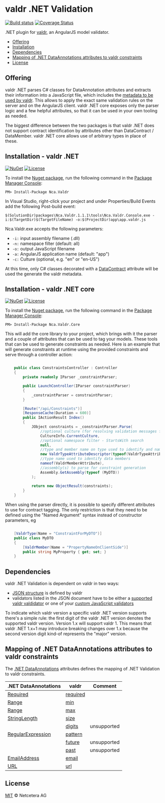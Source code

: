 # valdr .NET Validation

[![Build status](https://ci.appveyor.com/api/projects/status/v9o6s7bkq04k8hlr?svg=true)](https://ci.appveyor.com/project/ilbertz/valdr-dotnet)
[![Coverage Status](https://coveralls.io/repos/netceteragroup/valdr-dotnet/badge.svg?branch=master&service=github)](https://coveralls.io/github/netceteragroup/valdr-dotnet?branch=master)

.NET plugin for [valdr](https://github.com/netceteragroup/valdr),
an AngularJS model validator.

  - [Offering](#offering)
  - [Installation](#installation---valdr-net)
  - [Dependencies](#dependencies)
  - [Mapping of .NET DataAnnotations attributes to valdr constraints](#mapping-of-net-dataannotations-attributes-to-valdr-constraints)
  - [License](#license)

## Offering

valdr .NET parses C# classes for DataAnnotation attributes and extracts their information into a JavaScript file, which includes the [metadata to be used by valdr](https://github.com/netceteragroup/valdr#constraints-json). This allows to apply the exact same
validation rules on the server and on the AngularJS client.  valdr .NET core exposes only the parser logic and a few helpful attributes, so that it can be used in your own tooling as needed.  

The biggest difference between the two packages is that valdr .NET does not support contract identification by attributes other than DataContract / DataMember.  valdr .NET core allows use of arbitrary types in place of these.

## Installation - valdr .NET

[![NuGet](https://img.shields.io/nuget/v/Nca.Valdr.svg)](https://www.nuget.org/packages/Nca.Valdr)
[![License](https://img.shields.io/badge/license-MIT-blue.svg?style=flat)](https://github.com/netceteragroup/valdr-dotnet/blob/master/LICENSE.txt)

To install the [Nuget package](https://www.nuget.org/packages/Nca.Valdr), run the following command in the [Package Manager Console](http://docs.nuget.org/consume/package-manager-console):
```
PM> Install-Package Nca.Valdr
```

In Visual Studio, right-click your project and under Properties/Build Events add the following Post-build event:
```Batchfile
$(SolutionDir)packages\Nca.Valdr.1.1.1\tools\Nca.Valdr.Console.exe -i:$(TargetDir)$(TargetFileName) -o:$(ProjectDir)app\app.valdr.js
```

Nca.Valdr.exe accepts the following parameters:
- ```-i:``` input assembly filename (.dll)
- ```-n:``` namespace filter (default: all)
- ```-o:``` output JavaScript filename
- ```-a:``` AngularJS application name (default: "app")
- ```-c:``` Culture (optional, e.g. "en" or "en-US")

At this time, only C# classes decorated with a [DataContract](https://msdn.microsoft.com/en-us/library/system.runtime.serialization.datacontractattribute(v=vs.110).aspx) attribute will be used the generate the valdr metadata.

## Installation - valdr .NET core

[![NuGet](https://img.shields.io/nuget/v/Nca.Valdr.Core.svg)](https://www.nuget.org/packages/Nca.Valdr.Core)
[![License](https://img.shields.io/badge/license-MIT-blue.svg?style=flat)](https://github.com/netceteragroup/valdr-dotnet/blob/master/LICENSE.txt)

To install the [Nuget package](https://www.nuget.org/packages/Nca.Valdr.Core), run the following command in the [Package Manager Console](http://docs.nuget.org/consume/package-manager-console):
```
PM> Install-Package Nca.Valdr.Core
```

This will add the core library to your project, which brings with it the parser and a couple of attributes that can be used to tag your models.  These tools that can be used to generate constraints as needed.  Here is an example that will generate constraints at runtime using the provided constraints and serve through a controller action:

```csharp

    public class ConstraintsController : Controller
    {
        private readonly IParser _constraintParser;

        public LaunchController(IParser constraintParser)
        {
            _constraintParser = constraintParser;
        }

        [Route("/api/Constraints")]
        [ResponseCache(Duration = 600)]
        public IActionResult Index()
        {
            JObject constraints = _constraintParser.Parse(
				//optional culture (for resolving validation messages from resource files)				
				CultureInfo.CurrentCulture, 
				//optional namespace filter - StartsWith search
				null, 
				//type and member name on type used to identify and name constraints
                new ValdrTypeAttributeDescriptor(typeof(ValdrTypeAttribute), nameof(ValdrTypeAttribute.Name)), 
				//type name used to identify data members
				nameof(ValdrMemberAttribute), 
				//assembly(s) to parse for constraint generation
                Assembly.GetAssembly(typeof (MyDTO)) 
			);
            
            return new ObjectResult(constraints);
        }
    }
```

When using the parser directly, it is possible to specify different attributes to use for contract tagging.  The only restriction is that they need to be defined using the "Named Argument" syntax instead of constructor parameters, eg

```csharp

	[ValdrType(Name = "ConstraintForMyDTO")]
	public class MyDTO
	{
		[ValdrMember(Name = "PropertyNameOnClientSide")]
		public string MyProperty { get; set; }
	}
```

## Dependencies

valdr .NET Validation is dependent on valdr in two ways:

* [JSON structure](https://github.com/netceteragroup/valdr#constraints-json) is defined by valdr
* validators listed in the JSON document have to be either a [supported valdr valdidator](https://github.com/netceteragroup/valdr#built-in-validators) or one of your [custom JavaScript validators](https://github.com/netceteragroup/valdr#adding-custom-validators)

To indicate which valdr version a specific valdr .NET version supports there's a simple rule: the first
digit of the valdr .NET version denotes the supported valdr version. Version 1.x will support valdr 1.
This means that valdr .NET 1.x+1 may introduce breaking changes over 1.x because the second version digit
kind-of represents the "major" version.

## Mapping of .NET DataAnnotations attributes to valdr constraints

The [.NET DataAnnotations](https://msdn.microsoft.com/en-us/library/system.componentmodel.dataannotations%28v=vs.110%29.aspx) attributes defines the mapping of .NET Validation to valdr constraints.

| .NET DataAnnotations | valdr | Comment |
|-----------------|-------|---------|
| [Required](https://msdn.microsoft.com/en-us/library/system.componentmodel.dataannotations.requiredattribute%28v=vs.110%29.aspx) | [required](https://github.com/netceteragroup/valdr#required) |  |
| [Range](https://msdn.microsoft.com/en-us/library/system.componentmodel.dataannotations.rangeattribute%28v=vs.110%29.aspx) | [min](https://github.com/netceteragroup/valdr#min--max) |  |
| [Range](https://msdn.microsoft.com/en-us/library/system.componentmodel.dataannotations.rangeattribute%28v=vs.110%29.aspx) | [max](https://github.com/netceteragroup/valdr#min--max) |  |
| [StringLength](https://msdn.microsoft.com/en-us/library/system.componentmodel.dataannotations.stringlengthattribute%28v=vs.110%29.aspx) | [size](https://github.com/netceteragroup/valdr#size) |  |
| | [digits](https://github.com/netceteragroup/valdr#digits) | unsupported |
| [RegularExpression](https://msdn.microsoft.com/en-us/library/system.componentmodel.dataannotations.regularexpressionattribute%28v=vs.110%29.aspx) | [pattern](https://github.com/netceteragroup/valdr#partern) |  |
| | [future](https://github.com/netceteragroup/valdr#future--past) | unsupported |
| | [past](https://github.com/netceteragroup/valdr#future--past) | unsupported |
| [EmailAddress](https://msdn.microsoft.com/en-us/library/system.componentmodel.dataannotations.emailaddressattribute%28v=vs.110%29.aspx) |[email](https://github.com/netceteragroup/valdr#email) |  |
| [URL](https://msdn.microsoft.com/en-us/library/system.componentmodel.dataannotations.urlattribute%28v=vs.110%29.aspx) |[url](https://github.com/netceteragroup/valdr#url) |  |

## License

[MIT](http://opensource.org/licenses/MIT) © Netcetera AG
